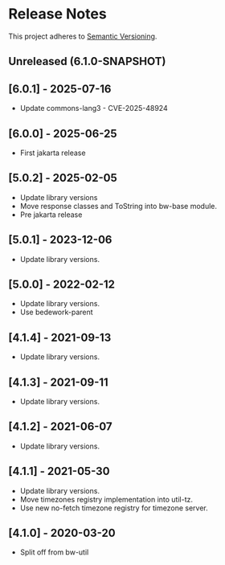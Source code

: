 # Release Notes

This project adheres to [Semantic Versioning](https://semver.org/spec/v2.0.0.html).

## Unreleased (6.1.0-SNAPSHOT)

## [6.0.1] - 2025-07-16
* Update commons-lang3 - CVE-2025-48924

## [6.0.0] - 2025-06-25
* First jakarta release

## [5.0.2] - 2025-02-05
* Update library versions
* Move response classes and ToString into bw-base module.
* Pre jakarta release

## [5.0.1] - 2023-12-06
* Update library versions.

## [5.0.0] - 2022-02-12
* Update library versions.
* Use bedework-parent

## [4.1.4] - 2021-09-13
* Update library versions.

## [4.1.3] - 2021-09-11
* Update library versions.

## [4.1.2] - 2021-06-07
* Update library versions.

## [4.1.1] - 2021-05-30
* Update library versions.
* Move timezones registry implementation into util-tz.
* Use new no-fetch timezone registry for timezone server.

## [4.1.0] - 2020-03-20
* Split off from bw-util

